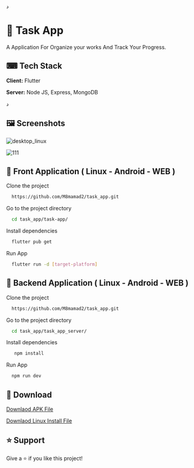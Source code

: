 د
# 👋 Task App
A Application For Organize your works And Track Your Progress.



## ⌨ Tech Stack

**Client:** Flutter

**Server:** Node JS, Express, MongoDB

د

## 🖼 Screenshots

![desktop_linux](https://github.com/M8mamad2/task_app/assets/107222496/aebaa88f-77e9-4fa3-aa73-dd992e62a999)

![111](https://github.com/M8mamad2/task_app/assets/107222496/ac8ce40d-3d34-47ea-9938-9dc9cf81f114)



## 🔳 Front Application ( Linux - Android - WEB  )


Clone the project

```bash
  https://github.com/M8mamad2/task_app.git
```

Go to the project directory

```bash
  cd task_app/task-app/
```

Install dependencies

```bash
  flutter pub get
```

Run App

```bash
  flutter run -d [target-platform]
```
## 🔲 Backend Application ( Linux - Android - WEB  )


Clone the project

```bash
  https://github.com/M8mamad2/task_app.git
```

Go to the project directory

```bash
  cd task_app/task_app_server/
```

Install dependencies

```bash
   npm install
```

Run App

```bash
  npm run dev
```
## 🔽 Download

[Downlaod APK File](https://www.shayadakar.ir/data/task_app.apk)
   
[Downlaod Linux Install File](https://www.shayadakar.ir/data/taskapp_linux)


## ⭐️ Support

Give a ⭐️ if you like this project!
